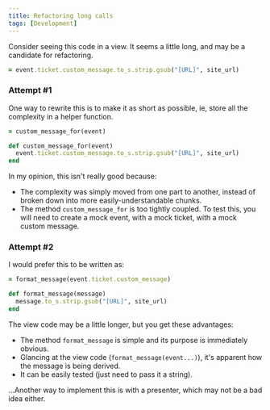 ```yaml
---
title: Refactoring long calls
tags: [Development]
---
```


Consider seeing this code in a view. It seems a little long, and may be a candidate for refactoring.

```ruby
= event.ticket.custom_message.to_s.strip.gsub("[URL]", site_url)
```

### Attempt #1
One way to rewrite this is to make it as short as possible, ie, store all the complexity in a helper function.

```ruby
= custom_message_for(event)
```

```ruby
def custom_message_for(event)
  event.ticket.custom_message.to_s.strip.gsub("[URL]", site_url)
end
```

In my opinion, this isn't really good because:

 * The complexity was simply moved from one part to another, instead of broken down into more easily-understandable chunks.
 * The method `custom_message_for` is too tightly coupled. To test this, you will need to create a mock event, with a mock ticket, with a mock custom message.

### Attempt #2
I would prefer this to be written as:

```ruby
= format_message(event.ticket.custom_message)
```

```ruby
def format_message(message)
  message.to_s.strip.gsub("[URL]", site_url)
end
```

The view code may be a little longer, but you get these advantages:

 * The method `format_message` is simple and its purpose is immediately obvious.
 * Glancing at the view code (`format_message(event...)`), it's apparent how the message is being derived.
 * It can be easily tested (just need to pass it a string).

...Another way to implement this is with a presenter, which may not be a bad idea either.
